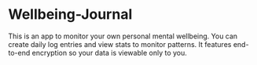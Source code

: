 # Wellbeing-Journal

This is an app to monitor your own personal mental wellbeing.
You can create daily log entries and view stats to monitor patterns.
It features end-to-end encryption so your data is viewable only to you.
